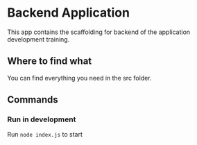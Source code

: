 # Backend Application

This app contains the scaffolding for backend of the application development training.

## Where to find what
You can find everything you need in the src folder.

## Commands
### Run in development

Run `node index.js` to start 